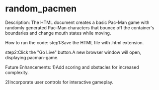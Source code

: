 # random_pacmen
Description:
The HTML document creates a basic Pac-Man game with randomly generated Pac-Man characters that bounce off the container's boundaries and change mouth states while moving.

How to run the code:
step1:Save the HTML file with .html extension.

step2:Click the "Go Live" button.A new browser window will open, displaying pacman-game.

Future Enhancements:
1)Add scoring and obstacles for increased complexity.

2)Incorporate user controls for interactive gameplay.
